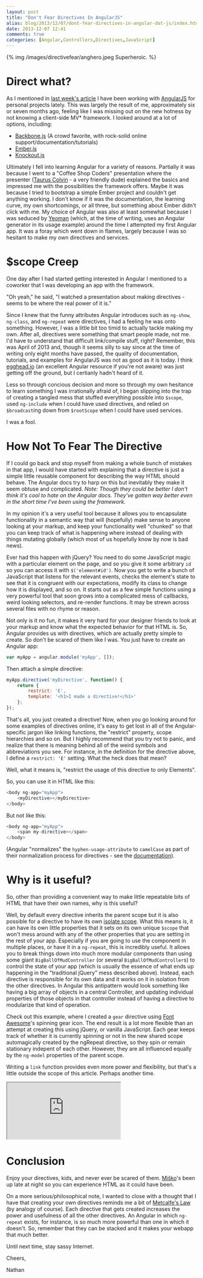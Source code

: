 ```yaml
---
layout: post
title: "Don't Fear Directives In AngularJS"
alias: blog/2013/12/07/dont-fear-directives-in-angular-dot-js/index.html
date: 2013-12-07 12:41
comments: true
categories: [Angular,Controllers,Directives,JavaScript]
---
```


{% img /images/directivefear/anghero.jpeg Superheroic. %}

# Direct what?

As I mentioned in [last week's article](http://nathanleclaire.com/blog/2013/11/30/fear-and-loathing-with-golang-and-angular-dot-js/) I have been working with [AngularJS](http://angularjs.org/) for personal projects lately.  This was largely the result of me, approximately six or seven months ago, feeling like I was missing out on the new hotness by not knowing a client-side MV* framework.  I looked around at a lot of options, including:

- [Backbone.js](http://backbonejs.org/) (A crowd favorite, with rock-solid online support/documentation/tutorials)
- [Ember.js](http://emberjs.com/)
- [Knockout.js](http://knockoutjs.com/)

Ultimately I fell into learning Angular for a variety of reasons.  Partially it was because I went to a "Coffee Shop Coders" presentation where the presenter ([Taurus Colvin](http://www.tauruscolvin.com/) - a very friendly dude) explained the basics and impressed me with the possibilities the framework offers.  Maybe it was because I tried to bootstrap a simple Ember project and couldn't get anything working.  I don't know if it was the documentation, the learning curve, my own shortcomings, or all three, but something about Ember didn't click with me.  My choice of Angular was also at least somewhat because I was seduced by [Yeoman](http://yeoman.io/) (which, at the time of writing, uses an Angular generator in its usage example) around the time I attempted my first Angular app.  It was a foray which went down in flames, largely because I was so hesitant to make my own directives and services.

# $scope Creep

One day after I had started getting interested in Angular I mentioned to a coworker that I was developing an app with the framework.

"Oh yeah," he said, "I watched a presentation about making directives - seems to be where the real power of it is."

Since I knew that the funny attributes Angular introduces such as `ng-show`, `ng-class`, and `ng-repeat` were directives, I had a feeling he was onto something.  However, I was a little bit too timid to actually tackle making my own.  After all, directives were something that smart people made, not me.  I'd have to understand that difficult link/compile stuff, right?  Remember, this was April of 2013 and, though it seems silly to say since at the time of writing only eight months have passed, the quality of documentation, tutorials, and examples for AngularJS was not as good as it is today.  I think [egghead.io](http://egghead.io) (an excellent Angular resource if you're not aware) was just getting off the ground, but I certianly hadn't heard of it.

Less so through concious decision and more so through my own hesitance to learn something I was irrationally afraid of, I began slipping into the trap of creating a tangled mess that stuffed everything possible into `$scope`, used `ng-include` when I could have used directives, and relied on `$broadcast`ing down from `$rootScope` when I could have used services.

I was a fool.

# How Not To Fear The Directive

If I could go back and stop myself from making a whole bunch of mistakes in that app, I would have started with explaining that a directive is just a simple little reusable component for describing the way HTML should behave.  The Angular docs try to harp on this but inevitably they make it seem obtuse and complicated.  *Note:  Though they could be better I don't think it's cool to hate on the Angular docs.  They've gotten way better even in the short time I've been using the framework.* 

In my opinion it's a very useful tool because it allows you to encapsulate functionality in a semantic way that will (hopefully) make sense to anyone looking at your markup, and keep your functionality well "chunked" so that you can keep track of what is happening where instead of dealing with things mutating globally (which most of us hopefully know by now is bad news).

Ever had this happen with jQuery? You need to do some JavaScript magic with a particular element on the page, and so you give it some arbitrary `id` so you can access it with `$('element#id')`.  Now you get to write a bunch of JavaScript that listens for the relevant events, checks the element's state to see that it is congruent with our expectations, modify its class to change how it is displayed, and so on.  It starts out as a few simple functions using a very powerful tool that soon grows into a complicated mess of callbacks, weird looking selectors, and re-render functions.  It may be strewn across several files with no rhyme or reason.

Not only is it no fun, it makes it very hard for your designer friends to look at your markup and know what the expected behavior for that HTML is.  So, Angular provides us with directives, which are actually pretty simple to create.  So don't be scared of them like I was.  You just have to create an Angular app:

```js
var myApp = angular.module('myApp', []);
```

Then attach a simple directive:

```js
myApp.directive('myDirective', function() {
	return {
		restrict: 'E',
		template: '<h1>I made a directive!</h1>'
	};
});
```

That's all, you just created a directive!  Now, when you go looking around for some examples of directives online, it's easy to get lost in all of the Angular-specific jargon like linking functions, the "restrict" property, scope hierarchies and so on.  But I highly recommend that you try not to panic, and realize that there is meaning behind all of the weird symbols and abbreviations you see.  For instance, in the definition for the directive above, I define a `restrict: 'E'` setting.  What the heck does that mean?

Well, what it means is, "restrict the usage of this directive to only Elements".

So, you can use it in HTML like this:

```js
<body ng-app="myApp">
	<myDirective></myDirective>
</body>
```

But not like this:

```js
<body ng-app="myApp">
	<span my-directive></span>
</body>
```

(Angular "normalizes" the `hyphen-usage-attribute` to `camelCase` as part of their normalization process for directives - see the [documentation](http://docs.angularjs.org/guide/directive)).

# Why is it useful?

So, other than providing a convenient way to make little repeatable bits of HTML that have their own names, why is this useful?

Well, by default every directive inherits the parent scope but it is also possible for a directive to have its own [isolate scope](http://www.thinkster.io/pick/KnxWvHUW64/angularjs-understanding-isolate-scope).  What this means is, it can have its own little properties that it sets on its own unique `$scope` that won't mess around with any of the other properties that you are setting in the rest of your app.  Especially if you are going to use the component in multiple places, or have it in a `ng-repeat`, this is incredibly useful.  It allows you to break things down into much more modular components than using some giant `BigBallOfMudController` (or several `BigBallOfMudController`s) to control the state of your app (which is usually the essence of what ends up happening in the "traditional jQuery" mess described above).  Instead, each directive is responsible for its own data and it works on it in isolation from the other directives.  In Angular this antipattern would look something like having a big array of objects in a central Controller, and updating individual properties of those objects in that controller instead of having a directive to modularize that kind of operation. 

Check out this example, where I created a `gear` directive using [Font Awesome](http://fontawesome.io/)'s spinning gear icon.  The end result is a lot more flexible than an attempt at creating this using jQuery, or vanilla JavaScript.  Each gear keeps track of whether it is currently spinning or not in the new shared scope automagically created by the ngRepeat directive, so they spin or remain stationary indepent of each other.  However, they are all influenced equally by the `ng-model` properties of the parent scope.

Writing a `link` function provides even more power and flexibility, but that's a little outside the scope of this article.  Perhaps another time.

<iframe src="http://embed.plnkr.co/i2StmWcxKNZCQb0YtYp0/preview"></iframe>

# Conclusion

Enjoy your directives, kids, and never ever be scared of them.  [Miško](http://misko.hevery.com/)'s been up late at night so you can experience HTML as it could have been.

On a more serious/philosophical note, I wanted to close with a thought that I have that creating your own directives reminds me a bit of [Metcalfe's Law](http://en.wikipedia.org/wiki/Metcalfe's_law) (by analogy of course).  Each directive that gets created increases the power and usefulness of all the other directives.  An Angular in which `ng-repeat` exists, for instance, is so much more powerful than one in which it doesn't.  So, remember that they can be stacked and it makes your webapp that much better.

Until next time, stay sassy Internet.

Cheers,

Nathan
